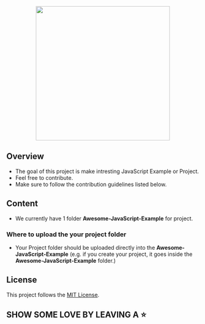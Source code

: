 <p align="center">
<img src="https://radicalhub.com/wp-content/uploads/2018/07/javascript.jpg" width="350"/>
</p>

## Overview

- The goal of this project is make intresting JavaScript Example or Project.
- Feel free to contribute.
- Make sure to follow the contribution guidelines listed below.

## Content

- We currently have 1 folder <b>Awesome-JavaScript-Example</b> for project.

### Where to upload the your project folder

- Your Project folder should be uploaded directly into the <b>Awesome-JavaScript-Example</b> (e.g. if you  create your project, it goes inside the <b>Awesome-JavaScript-Example</b> folder.)



## License

This project follows the [MIT License](/LICENSE).

## SHOW SOME LOVE BY LEAVING A ⭐
